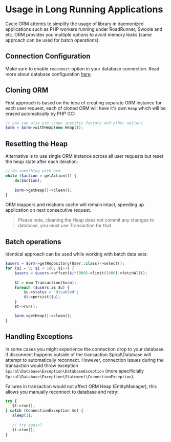 # Usage in Long Running Applications
Cycle ORM attemts to simplify the usage of library in daemonized applications such as PHP workers running under RoadRunner, Swoole and etc.
ORM provides you multiple options to avoid memory leaks (same approach can be used for batch operations).

## Connection Configuration
Make sure to enable `reconnect` option in your database connection. Read more about database configuration [here](/basic/connect.md).

## Cloning ORM
First approach is based on the idea of creating separate ORM instance for each user request, each of cloned ORM will have it's own
`Heap` which will be erased automatically by PHP GC:

```php
// you can also use scope specific factory and other options
$orm = $orm->withHeap(new Heap());
```

## Resetting the Heap
Alternative is to use single ORM instance across all user requests but reset the heap state after each iteration:

```php
// do something with orm
while ($action = getAction()) {
    do($action);
    
    $orm->getHeap()->clean();
}
```

ORM mappers and relations cache will remain intact, speeding up application on next consecutive request.

> Please note, cleaning the Heap does not commit any changes to database, you must use Transaction for that.

## Batch operations
Identical approach can be used while working with batch data sets:

```php
$users = $orm->getRepository(User::class)->select();
for ($i = 0; $i < 100; $i++) {
    $users = $users->offset($i*1000)->limit(1000)->fetchAll();
  
    $t = new Transaction($orm);
    foreach ($users as $u) {
        $u->status = 'disabled';
        $t->persist($u);
    }
    $t->run();

    $orm->getHeap()->clean();
}
```

## Handling Exceptions
In some cases you might experience the connection drop to your database. If disconnect happens outside of the transaction Spiral\Database will attempt to automatically reconnect. However, connection issues during the transaction would throw exception `Spiral\Database\Exception\DatabaseException` (more specificially `Spiral\Database\Exception\Statement\ConnectionException`).

Failures in transaction would not affect ORM Heap (EntityManager), this allows you manually reconnect to database and retry:

```php
try {
   $t->run();
} catch (ConnectionException $e) {
   sleep(1);
   
   // try again?
   $t->run();
}
```
